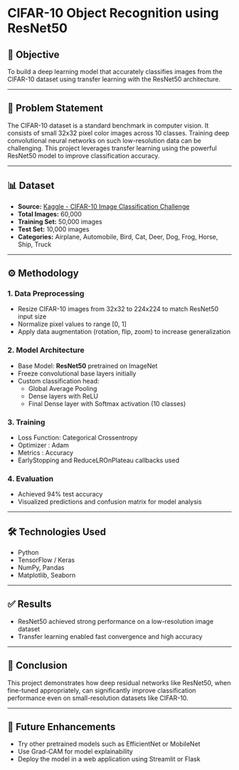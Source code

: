 <h1>CIFAR-10 Object Recognition using ResNet50</h1>

<h2>📌 Objective</h2>
<p>To build a deep learning model that accurately classifies images from the CIFAR-10 dataset using transfer learning with the ResNet50 architecture.</p>

<hr>

<h2>🛑 Problem Statement</h2>
<p>The CIFAR-10 dataset is a standard benchmark in computer vision. It consists of small 32x32 pixel color images across 10 classes. Training deep convolutional neural networks on such low-resolution data can be challenging. This project leverages transfer learning using the powerful ResNet50 model to improve classification accuracy.</p>

<hr>

<h2>📊 Dataset</h2>
<ul>
  <li><b>Source:</b> <a href="https://www.kaggle.com/c/cifar-10/data" target="_blank">Kaggle - CIFAR-10 Image Classification Challenge</a></li>
  <li><b>Total Images:</b> 60,000</li>
  <li><b>Training Set:</b> 50,000 images</li>
  <li><b>Test Set:</b> 10,000 images</li>
  <li><b>Categories:</b> Airplane, Automobile, Bird, Cat, Deer, Dog, Frog, Horse, Ship, Truck</li>
</ul>

<hr>

<h2>⚙️ Methodology</h2>

<h3>1. Data Preprocessing</h3>
<ul>
  <li>Resize CIFAR-10 images from 32x32 to 224x224 to match ResNet50 input size</li>
  <li>Normalize pixel values to range [0, 1]</li>
  <li>Apply data augmentation (rotation, flip, zoom) to increase generalization</li>
</ul>

<h3>2. Model Architecture</h3>
<ul>
  <li>Base Model: <b>ResNet50</b> pretrained on ImageNet</li>
  <li>Freeze convolutional base layers initially</li>
  <li>Custom classification head:
    <ul>
      <li>Global Average Pooling</li>
      <li>Dense layers with ReLU</li>
      <li>Final Dense layer with Softmax activation (10 classes)</li>
    </ul>
  </li>
</ul>

<h3>3. Training</h3>
<ul>
  <li>Loss Function: Categorical Crossentropy</li>
  <li>Optimizer : Adam</li>
  <li>Metrics : Accuracy</li>
  <li>EarlyStopping and ReduceLROnPlateau callbacks used</li>
</ul>

<h3>4. Evaluation</h3>
<ul>
  <li>Achieved 94% test accuracy</li>
  <li>Visualized predictions and confusion matrix for model analysis</li>
</ul>

<hr>

<h2>🛠️ Technologies Used</h2>
<ul>
  <li>Python</li>
  <li>TensorFlow / Keras</li>
  <li>NumPy, Pandas</li>
  <li>Matplotlib, Seaborn</li>
</ul>

<hr>

<h2>✅ Results</h2>
<ul>
  <li>ResNet50 achieved strong performance on a low-resolution image dataset</li>
  <li>Transfer learning enabled fast convergence and high accuracy</li>
</ul>

<hr>

<h2>📝 Conclusion</h2>
<p>This project demonstrates how deep residual networks like ResNet50, when fine-tuned appropriately, can significantly improve classification performance even on small-resolution datasets like CIFAR-10.</p>

<hr>

<h2>🔮 Future Enhancements</h2>
<ul>
  <li>Try other pretrained models such as EfficientNet or MobileNet</li>
  <li>Use Grad-CAM for model explainability</li>
  <li>Deploy the model in a web application using Streamlit or Flask</li>
</ul>
